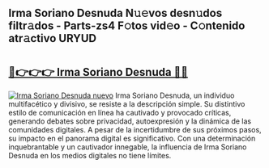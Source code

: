 ## Irma Soriano Desnuda N𝚞𝚎vos desn𝚞dos filtr𝚊dos - Parts-zs4 F𝚘tos vid𝚎o - C𝚘ntenido atr𝚊ctivo URYUD

# <h2><a href="http://mb8rtii.tromn.icu/?c=Irma+Soriano+Desnuda">🔗👉👉👉 Irma Soriano Desnuda 🔗🔗</a></h2>

[![Irma Soriano Desnuda nuevo](https://i.imgur.com/pEAQMta.gif)](http://mb8rtii.tromn.icu/?c=Irma+Soriano+Desnuda)
Irma Soriano Desnuda, un individuo multifacético y divisivo, se resiste a la descripción simple. Su distintivo estilo de comunicación en línea ha cautivado y provocado críticas, generando debates sobre privacidad, autoexpresión y la dinámica de las comunidades digitales. A pesar de la incertidumbre de sus próximos pasos, su impacto en el panorama digital es significativo. Con una determinación inquebrantable y un cautivador innegable, la influencia de Irma Soriano Desnuda en los medios digitales no tiene límites.
